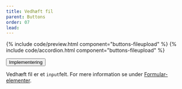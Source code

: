 ```yaml
---
title: Vedhæft fil
parent: Buttons
order: 07
lead: 
---
```

{% include code/preview.html component="buttons-fileupload" %}
{% include code/accordion.html component="buttons-fileupload" %}
<div class="accordion accordion-bordered">
  <button class="button-unstyled accordion-button" aria-expanded="false" aria-controls="tech-filebutton">
    Implementering
  </button>
  <div id="tech-filebutton" class="accordion-content">
      <p>Vedhæft fil er et <code>input</code>felt. For mere information se under <a href="/komponenter/form-controls/#vedhæft-fil">Formular-elementer</a>.</p>
  </div>
</div>
